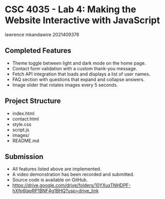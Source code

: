 # CSC 4035 - Lab 4: Making the Website Interactive with JavaScript

lawrence mkandawire
2021409376

## Completed Features

- Theme toggle between light and dark mode on the home page.
- Contact form validation with a custom thank-you message.
- Fetch API integration that loads and displays a list of user names.
- FAQ section with questions that expand and collapse answers.
- Image slider that rotates images every 5 seconds.

## Project Structure

- index.html
- contact.html
- style.css
- script.js
- images/
- README.md

## Submission

- All features listed above are implemented.
- A video demonstration has been recorded and submitted.
- Source code is available on GitHub.
- https://drive.google.com/drive/folders/10YXuxTNHDPF-hXfp6IapRP1BNF4g1BHQ?usp=drive_link


